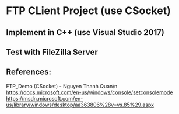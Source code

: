 # FTP CLient Project (use CSocket)
## Implement in C++ (use Visual Studio 2017)
## Test with FileZilla Server
## References:
FTP_Demo (CSocket) - Nguyen Thanh Quan\n
https://docs.microsoft.com/en-us/windows/console/setconsolemode
https://msdn.microsoft.com/en-us/library/windows/desktop/aa363806%28v=vs.85%29.aspx
